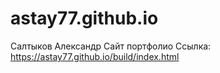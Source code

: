 # astay77.github.io
Салтыков Александр
Cайт портфолио
Ссылка: https://astay77.github.io/build/index.html
